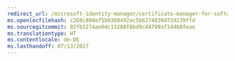 ```yaml
---
redirect_url: /microsoft-identity-manager/certificate-manager-for-software-certificates
ms.openlocfilehash: c268c804e75b8369492ac5b6274830d72d239ffd
ms.sourcegitcommit: 02fb1274ae0dc11288f8bd9cd4799af144b8feae
ms.translationtype: HT
ms.contentlocale: de-DE
ms.lasthandoff: 07/13/2017
---
```

